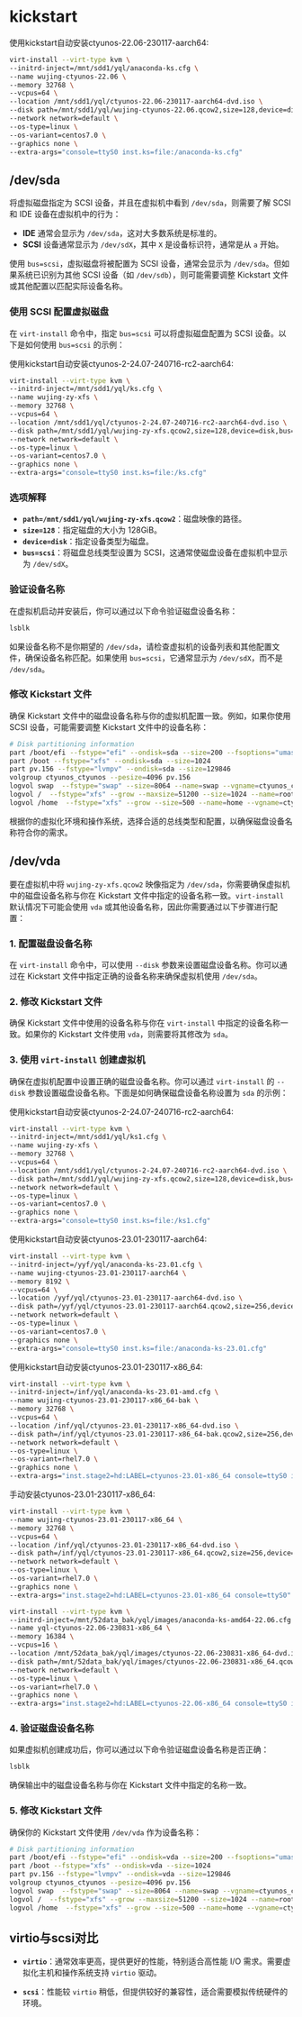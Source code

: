 # kickstart

使用kickstart自动安装ctyunos-22.06-230117-aarch64:
```bash
virt-install --virt-type kvm \
--initrd-inject=/mnt/sdd1/yql/anaconda-ks.cfg \
--name wujing-ctyunos-22.06 \
--memory 32768 \
--vcpus=64 \
--location /mnt/sdd1/yql/ctyunos-22.06-230117-aarch64-dvd.iso \
--disk path=/mnt/sdd1/yql/wujing-ctyunos-22.06.qcow2,size=128,device=disk,bus=scsi \
--network network=default \
--os-type=linux \
--os-variant=centos7.0 \
--graphics none \
--extra-args="console=ttyS0 inst.ks=file:/anaconda-ks.cfg"
```

## /dev/sda

将虚拟磁盘指定为 SCSI 设备，并且在虚拟机中看到 `/dev/sda`，则需要了解 SCSI 和 IDE 设备在虚拟机中的行为：

- **IDE** 通常会显示为 `/dev/sda`，这对大多数系统是标准的。
- **SCSI** 设备通常显示为 `/dev/sdX`，其中 `X` 是设备标识符，通常是从 `a` 开始。

使用 `bus=scsi`，虚拟磁盘将被配置为 SCSI 设备，通常会显示为 `/dev/sda`。但如果系统已识别为其他 SCSI 设备（如 `/dev/sdb`），则可能需要调整 Kickstart 文件或其他配置以匹配实际设备名称。

### 使用 SCSI 配置虚拟磁盘

在 `virt-install` 命令中，指定 `bus=scsi` 可以将虚拟磁盘配置为 SCSI 设备。以下是如何使用 `bus=scsi` 的示例：

使用kickstart自动安装ctyunos-2-24.07-240716-rc2-aarch64:
```bash
virt-install --virt-type kvm \
--initrd-inject=/mnt/sdd1/yql/ks.cfg \
--name wujing-zy-xfs \
--memory 32768 \
--vcpus=64 \
--location /mnt/sdd1/yql/ctyunos-2-24.07-240716-rc2-aarch64-dvd.iso \
--disk path=/mnt/sdd1/yql/wujing-zy-xfs.qcow2,size=128,device=disk,bus=scsi \
--network network=default \
--os-type=linux \
--os-variant=centos7.0 \
--graphics none \
--extra-args="console=ttyS0 inst.ks=file:/ks.cfg"
```

### 选项解释

- **`path=/mnt/sdd1/yql/wujing-zy-xfs.qcow2`**：磁盘映像的路径。
- **`size=128`**：指定磁盘的大小为 128GiB。
- **`device=disk`**：指定设备类型为磁盘。
- **`bus=scsi`**：将磁盘总线类型设置为 SCSI，这通常使磁盘设备在虚拟机中显示为 `/dev/sdX`。

### 验证设备名称

在虚拟机启动并安装后，你可以通过以下命令验证磁盘设备名称：

```bash
lsblk
```

如果设备名称不是你期望的 `/dev/sda`，请检查虚拟机的设备列表和其他配置文件，确保设备名称匹配。如果使用 `bus=scsi`，它通常显示为 `/dev/sdX`，而不是 `/dev/sda`。

### 修改 Kickstart 文件

确保 Kickstart 文件中的磁盘设备名称与你的虚拟机配置一致。例如，如果你使用 SCSI 设备，可能需要调整 Kickstart 文件中的设备名称：

```bash
# Disk partitioning information
part /boot/efi --fstype="efi" --ondisk=sda --size=200 --fsoptions="umask=0077,shortname=winnt"
part /boot --fstype="xfs" --ondisk=sda --size=1024
part pv.156 --fstype="lvmpv" --ondisk=sda --size=129846
volgroup ctyunos_ctyunos --pesize=4096 pv.156
logvol swap  --fstype="swap" --size=8064 --name=swap --vgname=ctyunos_ctyunos
logvol /  --fstype="xfs" --grow --maxsize=51200 --size=1024 --name=root --vgname=ctyunos_ctyunos
logvol /home  --fstype="xfs" --grow --size=500 --name=home --vgname=ctyunos_ctyunos
```

根据你的虚拟化环境和操作系统，选择合适的总线类型和配置，以确保磁盘设备名称符合你的需求。

## /dev/vda

要在虚拟机中将 `wujing-zy-xfs.qcow2` 映像指定为 `/dev/sda`，你需要确保虚拟机中的磁盘设备名称与你在 Kickstart 文件中指定的设备名称一致。`virt-install` 默认情况下可能会使用 `vda` 或其他设备名称，因此你需要通过以下步骤进行配置：

### 1. 配置磁盘设备名称

在 `virt-install` 命令中，可以使用 `--disk` 参数来设置磁盘设备名称。你可以通过在 Kickstart 文件中指定正确的设备名称来确保虚拟机使用 `/dev/sda`。

### 2. 修改 Kickstart 文件

确保 Kickstart 文件中使用的设备名称与你在 `virt-install` 中指定的设备名称一致。如果你的 Kickstart 文件使用 `vda`，则需要将其修改为 `sda`。

### 3. 使用 `virt-install` 创建虚拟机

确保在虚拟机配置中设置正确的磁盘设备名称。你可以通过 `virt-install` 的 `--disk` 参数设置磁盘设备名称。下面是如何确保磁盘设备名称设置为 `sda` 的示例：

使用kickstart自动安装ctyunos-2-24.07-240716-rc2-aarch64:

```bash
virt-install --virt-type kvm \
--initrd-inject=/mnt/sdd1/yql/ks1.cfg \
--name wujing-zy-xfs \
--memory 32768 \
--vcpus=64 \
--location /mnt/sdd1/yql/ctyunos-2-24.07-240716-rc2-aarch64-dvd.iso \
--disk path=/mnt/sdd1/yql/wujing-zy-xfs.qcow2,size=128,device=disk,bus=virtio \
--network network=default \
--os-type=linux \
--os-variant=centos7.0 \
--graphics none \
--extra-args="console=ttyS0 inst.ks=file:/ks1.cfg"
```

使用kickstart自动安装ctyunos-23.01-230117-aarch64:
```bash
virt-install --virt-type kvm \
--initrd-inject=/yyf/yql/anaconda-ks-23.01.cfg \
--name wujing-ctyunos-23.01-230117-aarch64 \
--memory 8192 \
--vcpus=64 \
--location /yyf/yql/ctyunos-23.01-230117-aarch64-dvd.iso \
--disk path=/yyf/yql/ctyunos-23.01-230117-aarch64.qcow2,size=256,device=disk,bus=virtio \
--network network=default \
--os-type=linux \
--os-variant=centos7.0 \
--graphics none \
--extra-args="console=ttyS0 inst.ks=file:/anaconda-ks-23.01.cfg"
```

使用kickstart自动安装ctyunos-23.01-230117-x86_64:

```bash
virt-install --virt-type kvm \
--initrd-inject=/inf/yql/anaconda-ks-23.01-amd.cfg \
--name wujing-ctyunos-23.01-230117-x86_64-bak \
--memory 32768 \
--vcpus=64 \
--location /inf/yql/ctyunos-23.01-230117-x86_64-dvd.iso \
--disk path=/inf/yql/ctyunos-23.01-230117-x86_64-bak.qcow2,size=256,device=disk,bus=virtio \
--network network=default \
--os-type=linux \
--os-variant=rhel7.0 \
--graphics none \
--extra-args="inst.stage2=hd:LABEL=ctyunos-23.01-x86_64 console=ttyS0 inst.ks=file:/anaconda-ks-23.01-amd.cfg"
```

手动安装ctyunos-23.01-230117-x86_64:
```bash
virt-install --virt-type kvm \
--name wujing-ctyunos-23.01-230117-x86_64 \
--memory 32768 \
--vcpus=64 \
--location /inf/yql/ctyunos-23.01-230117-x86_64-dvd.iso \
--disk path=/inf/yql/ctyunos-23.01-230117-x86_64.qcow2,size=256,device=disk,bus=virtio  \
--network network=default \
--os-type=linux \
--os-variant=rhel7.0 \
--graphics none \
--extra-args="inst.stage2=hd:LABEL=ctyunos-23.01-x86_64 console=ttyS0"
```

```bash
virt-install --virt-type kvm \
--initrd-inject=/mnt/52data_bak/yql/images/anaconda-ks-amd64-22.06.cfg \
--name yql-ctyunos-22.06-230831-x86_64 \
--memory 16384 \
--vcpus=16 \
--location /mnt/52data_bak/yql/images/ctyunos-22.06-230831-x86_64-dvd.iso \
--disk path=/mnt/52data_bak/yql/images/ctyunos-22.06-230831-x86_64.qcow2,size=256,device=disk,bus=virtio \
--network network=default \
--os-type=linux \
--os-variant=rhel7.0 \
--graphics none \
--extra-args="inst.stage2=hd:LABEL=ctyunos-22.06-x86_64 console=ttyS0 inst.ks=file:/anaconda-ks-amd64-22.06.cfg"
```

### 4. 验证磁盘设备名称

如果虚拟机创建成功后，你可以通过以下命令验证磁盘设备名称是否正确：

```bash
lsblk
```

确保输出中的磁盘设备名称与你在 Kickstart 文件中指定的名称一致。

### 5. 修改 Kickstart 文件

确保你的 Kickstart 文件使用 `/dev/vda` 作为设备名称：

```bash
# Disk partitioning information
part /boot/efi --fstype="efi" --ondisk=vda --size=200 --fsoptions="umask=0077,shortname=winnt"
part /boot --fstype="xfs" --ondisk=vda --size=1024
part pv.156 --fstype="lvmpv" --ondisk=vda --size=129846
volgroup ctyunos_ctyunos --pesize=4096 pv.156
logvol swap  --fstype="swap" --size=8064 --name=swap --vgname=ctyunos_ctyunos
logvol /  --fstype="xfs" --grow --maxsize=51200 --size=1024 --name=root --vgname=ctyunos_ctyunos
logvol /home  --fstype="xfs" --grow --size=500 --name=home --vgname=ctyunos_ctyunos
```

## virtio与scsi对比

- **`virtio`**：通常效率更高，提供更好的性能，特别适合高性能 I/O 需求。需要虚拟化主机和操作系统支持 `virtio` 驱动。

- **`scsi`**：性能较 `virtio` 稍低，但提供较好的兼容性，适合需要模拟传统硬件的环境。
